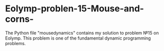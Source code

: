 # Eolymp-problen-15-Mouse-and-corns-
The Python file "mousedynamics" contains my solution to problem №15 on Eolymp. This problem is one of the fundamental dynamic programming problems.
